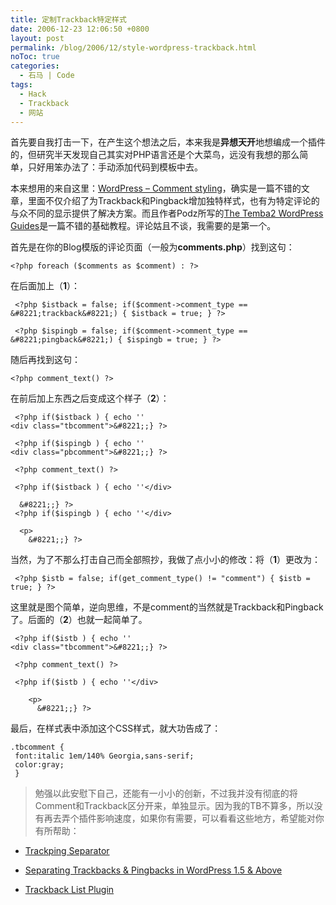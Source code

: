 ```yaml
---
title: 定制Trackback特定样式
date: 2006-12-23 12:06:50 +0800
layout: post
permalink: /blog/2006/12/style-wordpress-trackback.html
noToc: true
categories:
  - 石马 | Code
tags:
  - Hack
  - Trackback
  - 网站
---
```

首先要自我打击一下，在产生这个想法之后，本来我是**异想天开**地想编成一个插件的，但研究半天发现自己其实对PHP语言还是个大菜鸟，远没有我想的那么简单，只好用笨办法了：手动添加代码到模板中去。

本来想用的来自这里：[WordPress &#8211; Comment styling](http://www.tamba2.org.uk/wordpress/commentstyling/ "Making Comments stand out")，确实是一篇不错的文章，里面不仅介绍了为Trackback和Pingback增加独特样式，也有为特定评论的与众不同的显示提供了解决方案。而且作者Podz所写的[The Temba2 WordPress Guides](http://www.tamba2.org.uk/wordpress/ "WordPress Help - Podz @ Tamba2")是一篇不错的基础教程。评论姑且不谈，我需要的是第一个。

首先是在你的Blog模版的评论页面（一般为**comments.php**）找到这句：

    <?php foreach ($comments as $comment) : ?>

在后面加上（**1**）：


     <?php $istback = false; if($comment->comment_type == &#8221;trackback&#8221;) { $istback = true; } ?>

     <?php $ispingb = false; if($comment->comment_type == &#8221;pingback&#8221;) { $ispingb = true; } ?>


随后再找到这句：

	<?php comment_text() ?>

在前后加上东西之后变成这个样子（**2**）：

     <?php if($istback ) { echo ''
    <div class="tbcomment">&#8221;;} ?>

     <?php if($ispingb ) { echo ''
    <div class="pbcomment">&#8221;;} ?>

     <?php comment_text() ?>

     <?php if($istback ) { echo ''</div>

      &#8221;;} ?>
     <?php if($ispingb ) { echo ''</div>

      <p>
        &#8221;;} ?>


当然，为了不那么打击自己而全部照抄，我做了点小小的修改：将（**1**）更改为：

     <?php $istb = false; if(get_comment_type() != "comment") { $istb = true; } ?>

这里就是图个简单，逆向思维，不是comment的当然就是Trackback和Pingback了。后面的（**2**）也就一起简单了。

     <?php if($istb ) { echo ''
    <div class="tbcomment">&#8221;;} ?>

     <?php comment_text() ?>

     <?php if($istb ) { echo ''</div>

        <p>
          &#8221;;} ?>

最后，在样式表中添加这个CSS样式，就大功告成了：

    .tbcomment {
     font:italic 1em/140% Georgia,sans-serif;
     color:gray;
     }

> 勉强以此安慰下自己，还能有一小小的创新，不过我并没有彻底的将Comment和Trackback区分开来，单独显示。因为我的TB不算多，所以没有再去弄个插件影响速度，如果你有需要，可以看看这些地方，希望能对你有所帮助：

*   [Trackping Separator](http://mk.netgenes.org/wiki/Trackping_Separator "Trackping Separator")

*   [Separating Trackbacks &#038; Pingbacks in WordPress 1.5 &#038; Above](http://www.noscope.com/journal/2005/01/wp-separating-trackbacks-pingbacks "Noscope | Separating Trackbacks &#038; Pingbacks in WordPress 1.5 &#038; Above")

*   [Trackback List Plugin](http://jackosh.com/wpplugins/trackbacklist/ "Trackback List Plugin")